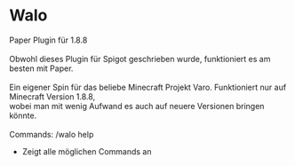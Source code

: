 # Walo

Paper Plugin für 1.8.8\
\
Obwohl dieses Plugin für Spigot geschrieben wurde, funktioniert es am besten mit Paper.\
\
Ein eigener Spin für das beliebe Minecraft Projekt Varo. Funktioniert nur auf Minecraft Version 1.8.8,\
wobei man mit wenig Aufwand es auch auf neuere Versionen bringen könnte.\
\
Commands: /walo help

- Zeigt alle möglichen Commands an
